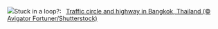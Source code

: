![](https://www.bing.com/th?id=OHR.BangkokCircle_EN-US4243452532_UHD.jpg&w=1000)Stuck in a loop?:&nbsp;&ensp;[Traffic circle and highway in Bangkok, Thailand (© Avigator Fortuner/Shutterstock)](https://www.bing.com/th?id=OHR.BangkokCircle_EN-US4243452532_UHD.jpg)
<br><br/>

